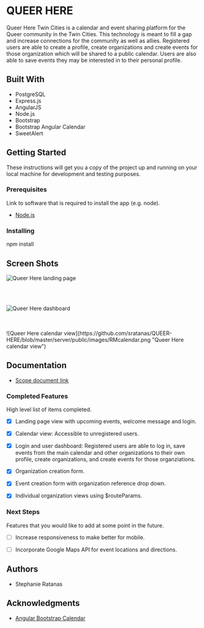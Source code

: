# QUEER HERE

Queer Here Twin Cities is a calendar and event sharing platform for the Queer community in the Twin Cities. This technology is meant to fill a gap and increase connections for the community as well as allies. Registered users are able to create a profile, create organizations and create events for those organization which will be shared to a public calendar. Users are also able to save events they may be interested in to their personal profile.

## Built With

 - PostgreSQL
 - Express.js
 - AngularJS
 - Node.js
 - Bootstrap
 - Bootstrap Angular Calendar
 - SweetAlert

## Getting Started

These instructions will get you a copy of the project up and running on your local machine for development and testing purposes.

### Prerequisites

Link to software that is required to install the app (e.g. node).

- [Node.js](https://nodejs.org/en/)


### Installing

npm install

<!-- ```sql
CREATE TABLE "users" (
  "id" serial primary key,
  "username" varchar(80) not null UNIQUE,
  "password" varchar(240) not null
);
``` -->

## Screen Shots

![Queer Here landing page](https://github.com/sratanas/QUEER-HERE/blob/master/server/public/images/RMlandingpage.png "Queer Here landing page")

<br>
<br>

![Queer Here dashboard](https://github.com/sratanas/QUEER-HERE/blob/master/server/public/images/RMdashboard.png "Queer Here dashboard")

<br>
<br>
![Queer Here calendar view](https://github.com/sratanas/QUEER-HERE/blob/master/server/public/images/RMcalendar.png "Queer Here calendar view")

## Documentation

- [Scope document link](https://docs.google.com/document/d/1mGqVfGeI1fdaY95IRJfQjhZ6Utr7szkXV60pcUBPrhg/edit?usp=sharing)

### Completed Features

High level list of items completed.

- [x] Landing page view with upcoming events, welcome message and login.
- [x] Calendar view: Accessible to unregistered users.
- [x] Login and user dashboard: Registered users are able to log in, save events from the main calendar and other organizations to their own profile, create organizations, and create events for those organziations.
- [x] Organization creation form.
- [x] Event creation form with organization reference drop down.
- [x] Individual organization views using $routeParams.



### Next Steps

Features that you would like to add at some point in the future.

- [ ] Increase responsiveness to make better for mobile.
- [ ] Incorporate Google Maps API for event locations and directions.


## Authors

* Stephanie Ratanas


## Acknowledgments

* [Angular Bootstrap Calendar](https://github.com/mattlewis92/angular-bootstrap-calendar)
